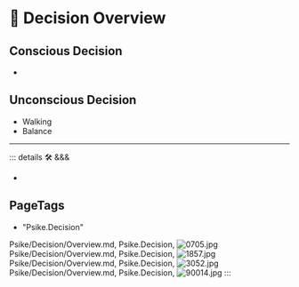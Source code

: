 
# 💜 <psike>Decision Overview </psike>

## Conscious Decision

-

## Unconscious Decision

- Walking
- Balance

---

<!-- =================================================== -->
<!-- =================================================== -->
<!-- =================================================== -->
<!-- =================================================== -->
<!-- =================================================== -->
::: details 🛠 <dev>&&&</dev>



-



<h2>PageTags</h2>

- "Psike.Decision"

Psike/Decision/Overview.md, <dev>Psike.Decision</dev>, ![0705.jpg](/PaperPhoto/0705.jpg)
Psike/Decision/Overview.md, <dev>Psike.Decision</dev>, ![1857.jpg](/PaperPhoto/1857.jpg)
Psike/Decision/Overview.md, <dev>Psike.Decision</dev>, ![3052.jpg](/PaperPhoto/3052.jpg)
Psike/Decision/Overview.md, <dev>Psike.Decision</dev>, ![90014.jpg](/PaperPhoto/90014.jpg)
:::
